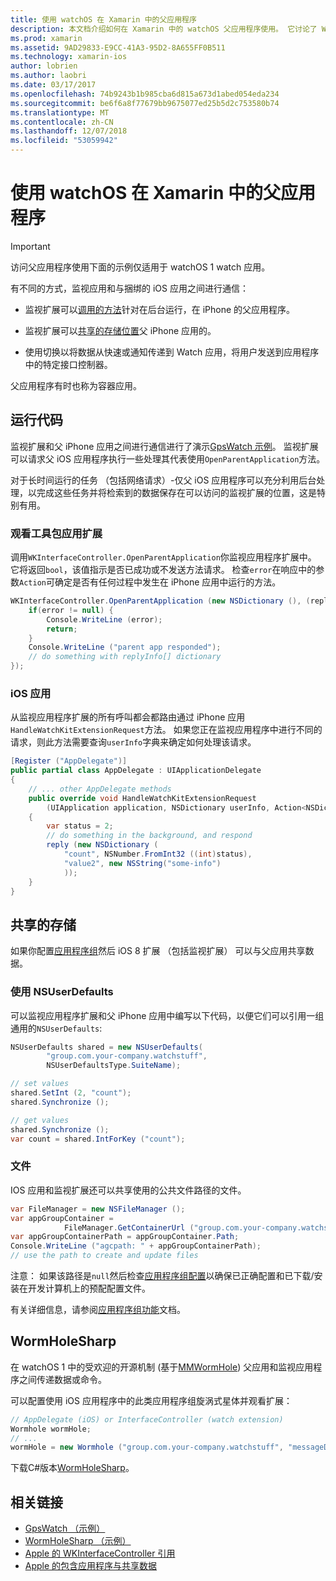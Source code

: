 ```yaml
---
title: 使用 watchOS 在 Xamarin 中的父应用程序
description: 本文档介绍如何在 Xamarin 中的 watchOS 父应用程序使用。 它讨论了 WatchKit 应用扩展、 iOS 应用、 共享的存储，和的详细信息。
ms.prod: xamarin
ms.assetid: 9AD29833-E9CC-41A3-95D2-8A655FF0B511
ms.technology: xamarin-ios
author: lobrien
ms.author: laobri
ms.date: 03/17/2017
ms.openlocfilehash: 74b9243b1b985cba6d815a673d1abed054eda234
ms.sourcegitcommit: be6f6a8f77679bb9675077ed25b5d2c753580b74
ms.translationtype: MT
ms.contentlocale: zh-CN
ms.lasthandoff: 12/07/2018
ms.locfileid: "53059942"
---
```

# <a name="working-with-the-watchos-parent-application-in-xamarin"></a>使用 watchOS 在 Xamarin 中的父应用程序

> [!IMPORTANT]
> 访问父应用程序使用下面的示例仅适用于 watchOS 1 watch 应用。


有不同的方式，监视应用和与捆绑的 iOS 应用之间进行通信：

- 监视扩展可以[调用的方法](#code)针对在后台运行，在 iPhone 的父应用程序。

- 监视扩展可以[共享的存储位置](#storage)父 iPhone 应用的。

- 使用切换以将数据从快速或通知传递到 Watch 应用，将用户发送到应用程序中的特定接口控制器。

父应用程序有时也称为容器应用。


<a name="code" />

## <a name="run-code"></a>运行代码

监视扩展和父 iPhone 应用之间进行通信进行了演示[GpsWatch 示例](https://developer.xamarin.com/samples/GpsWatch)。
监视扩展可以请求父 iOS 应用程序执行一些处理其代表使用`OpenParentApplication`方法。

对于长时间运行的任务 （包括网络请求）-仅父 iOS 应用程序可以充分利用后台处理，以完成这些任务并将检索到的数据保存在可以访问的监视扩展的位置，这是特别有用。



### <a name="watch-kit-app-extension"></a>观看工具包应用扩展

调用`WKInterfaceController.OpenParentApplication`你监视应用程序扩展中。 它将返回`bool`，该值指示是否已成功或不发送方法请求。 检查`error`在响应中的参数`Action`可确定是否有任何过程中发生在 iPhone 应用中运行的方法。

```csharp
WKInterfaceController.OpenParentApplication (new NSDictionary (), (replyInfo, error) => {
    if(error != null) {
        Console.WriteLine (error);
        return;
    }
    Console.WriteLine ("parent app responded");
    // do something with replyInfo[] dictionary
});
```


### <a name="ios-app"></a>iOS 应用

从监视应用程序扩展的所有呼叫都会都路由通过 iPhone 应用`HandleWatchKitExtensionRequest`方法。
如果您正在监视应用程序中进行不同的请求，则此方法需要查询`userInfo`字典来确定如何处理该请求。


```csharp
[Register ("AppDelegate")]
public partial class AppDelegate : UIApplicationDelegate
{
    // ... other AppDelegate methods
    public override void HandleWatchKitExtensionRequest
        (UIApplication application, NSDictionary userInfo, Action<NSDictionary> reply)
    {
        var status = 2;
        // do something in the background, and respond
        reply (new NSDictionary (
            "count", NSNumber.FromInt32 ((int)status),
            "value2", new NSString("some-info")
            ));
    }
}
```


<a name="storage" />

## <a name="shared-storage"></a>共享的存储

如果你配置[应用程序组](~/ios/watchos/app-fundamentals/app-groups.md)然后 iOS 8 扩展 （包括监视扩展） 可以与父应用共享数据。

<a name="nsuserdefaults" />

### <a name="nsuserdefaults"></a>使用 NSUserDefaults

可以监视应用程序扩展和父 iPhone 应用中编写以下代码，以便它们可以引用一组通用的`NSUserDefaults`:

```csharp
NSUserDefaults shared = new NSUserDefaults(
        "group.com.your-company.watchstuff",
        NSUserDefaultsType.SuiteName);

// set values
shared.SetInt (2, "count");
shared.Synchronize ();

// get values
shared.Synchronize ();
var count = shared.IntForKey ("count");
```

<a name="files" />

### <a name="files"></a>文件

IOS 应用和监视扩展还可以共享使用的公共文件路径的文件。

```csharp
var FileManager = new NSFileManager ();
var appGroupContainer =
            FileManager.GetContainerUrl ("group.com.your-company.watchstuff");
var appGroupContainerPath = appGroupContainer.Path;
Console.WriteLine ("agcpath: " + appGroupContainerPath);
// use the path to create and update files
```

注意： 如果该路径是`null`然后检查[应用程序组配置](~/ios/watchos/app-fundamentals/app-groups.md)以确保已正确配置和已下载/安装在开发计算机上的预配配置文件。

有关详细信息，请参阅[应用程序组功能](~/ios/deploy-test/provisioning/capabilities/app-groups-capabilities.md)文档。

## <a name="wormholesharp"></a>WormHoleSharp

在 watchOS 1 中的受欢迎的开源机制 (基于[MMWormHole](https://github.com/mutualmobile/MMWormhole)) 父应用和监视应用程序之间传递数据或命令。

可以配置使用 iOS 应用程序中的此类应用程序组旋涡式星体并观看扩展：

```csharp
// AppDelegate (iOS) or InterfaceController (watch extension)
Wormhole wormHole;
// ...
wormHole = new Wormhole ("group.com.your-company.watchstuff", "messageDir");
```

下载C#版本[WormHoleSharp](https://github.com/Clancey/WormHoleSharp)。



## <a name="related-links"></a>相关链接

- [GpsWatch （示例）](https://developer.xamarin.com/samples/monotouch/watchOS/WatchKitCatalog/)
- [WormHoleSharp （示例）](https://github.com/Clancey/WormHoleSharp)
- [Apple 的 WKInterfaceController 引用](https://developer.apple.com/library/prerelease/ios/documentation/WatchKit/Reference/WKInterfaceController_class/index.html#//apple_ref/occ/clm/WKInterfaceController/openParentApplication:reply:)
- [Apple 的包含应用程序与共享数据](https://developer.apple.com/library/ios/documentation/General/Conceptual/ExtensibilityPG/ExtensionScenarios.html)
